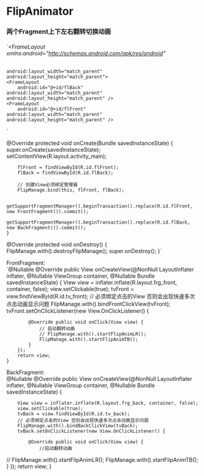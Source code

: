 # FlipAnimator
### 两个Fragment上下左右翻转切换动画
###### `<FrameLayout xmlns:android="http://schemas.android.com/apk/res/android"  
    android:layout_width="match_parent"  
    android:layout_height="match_parent">  
    <FrameLayout  
        android:id="@+id/flBack"   
	android:layout_width="match_parent"  
	android:layout_height="match_parent" />  
    <FrameLayout  
        android:id="@+id/flFront"  
	android:layout_width="match_parent"  
	android:layout_height="match_parent" />  
 </FrameLayout>`

@Override protected void onCreate(Bundle savedInstanceState) {
		super.onCreate(savedInstanceState);
		setContentView(R.layout.activity_main);

		flFront = findViewById(R.id.flFront);
		flBack = findViewById(R.id.flBack);

		// 创建View必须绑定管理器
		FlipManage.bind(this, flFront, flBack);

		getSupportFragmentManager().beginTransaction().replace(R.id.flFront, new FrontFragment()).commit();
		getSupportFragmentManager().beginTransaction().replace(R.id.flBack, new BackFragment()).commit();
	}
  
  @Override protected void onDestroy() {
		FlipManage.with().destroyFlipManage();
		super.onDestroy();
	}`
  
  FrontFragment:  
  `@Nullable @Override public View onCreateView(@NonNull LayoutInflater inflater, @Nullable ViewGroup container, @Nullable Bundle savedInstanceState) {
		View view = inflater.inflate(R.layout.frg_front, container, false);
		view.setClickable(true);
		tvFront = view.findViewById(R.id.tv_front);
		// 必须绑定点击的View 否则会出现快速多次点击动画显示问题
		FlipManage.with().bindFrontClickView(tvFront);
        tvFront.setOnClickListener(new View.OnClickListener() {

			@Override public void onClick(View view) {
				// 启动翻转动画
				// FlipManage.with().startFlipAnimLR();
				FlipManage.with().startFlipAnimTB();
			}
		});
		return view;
	}
  BackFragment:  
  @Nullable @Override public View onCreateView(@NonNull LayoutInflater inflater, @Nullable ViewGroup container, @Nullable Bundle savedInstanceState) {

		View view = inflater.inflate(R.layout.frg_back, container, false);
		view.setClickable(true);
        tvBack = view.findViewById(R.id.tv_back);
		// 必须绑定点击的View 否则会出现快速多次点击动画显示问题
		FlipManage.with().bindBackClickView(tvBack);
        tvBack.setOnClickListener(new View.OnClickListener() {

			@Override public void onClick(View view) {
				//启动翻转动画
//				FlipManage.with().startFlipAnimLR();
				FlipManage.with().startFlipAnimTB();
			}
		});
		return view;
	}
